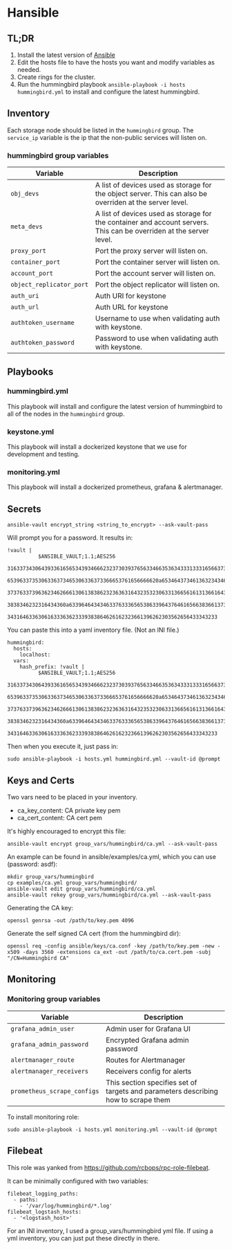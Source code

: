 Hansible
========

TL;DR
-----

1.  Install the latest version of [Ansible](http://docs.ansible.com/ansible/latest/intro_installation.html)
2.  Edit the hosts file to have the hosts you want and modify variables as needed.
3.  Create rings for the cluster.
4.  Run the hummingbird playbook `ansible-playbook -i hosts hummingbird.yml` to install and configure the latest hummingbird.

Inventory
---------

Each storage node should be listed in the `hummingbird` group.  The `service_ip` variable is the ip that the non-public services will listen on.  

### hummingbird group variables

Variable | Description
-------- | -----------
`obj_devs` | A list of devices used as storage for the object server.  This can also be overriden at the server level.
`meta_devs` | A list of devices used as storage for the container and account servers.  This can be overriden at the server level.
`proxy_port` | Port the proxy server will listen on.
`container_port` | Port the container server will listen on.
`account_port` | Port the account server will listen on.
`object_replicator_port` | Port the object replicator will listen on.
`auth_uri` | Auth URI for keystone
`auth_url` | Auth URL for keystone
`authtoken_username` | Username to use when validating auth with keystone.
`authtoken_password` | Password to use when validating auth with keystone.

Playbooks
---------

### hummingbird.yml

This playbook will install and configure the latest version of hummingbird to all of the nodes in the `hummingbird` group.

### keystone.yml

This playbook will install a dockerized keystone that we use for development and testing.

### monitoring.yml

This playbook will install a dockerized prometheus, grafana & alertmanager.

Secrets
-------
```
ansible-vault encrypt_string <string_to_encrypt> --ask-vault-pass
```

Will prompt you for a password. It results in:

```
!vault |
          $ANSIBLE_VAULT;1.1;AES256
          31633734306439336165653439346662323730393765633466353634333133316566373961663739
          6539633735306336373465306336373366653761656666620a653464373461363234346339333431
          37376337396362346266613061383862323636316432353230633136656161313661643939363866
          3838346232316434360a633964643434633763336565386339643764616566383661373663333062
          34316463363061633363623339383864626162323661396262303562656433343233
```

You can paste this into a yaml inventory file. (Not an INI file.)

```
hummingbird:
  hosts:
    localhost:
  vars:
    hash_prefix: !vault |
          $ANSIBLE_VAULT;1.1;AES256
          31633734306439336165653439346662323730393765633466353634333133316566373961663739
          6539633735306336373465306336373366653761656666620a653464373461363234346339333431
          37376337396362346266613061383862323636316432353230633136656161313661643939363866
          3838346232316434360a633964643434633763336565386339643764616566383661373663333062
          34316463363061633363623339383864626162323661396262303562656433343233
```

Then when you execute it, just pass in:

```
sudo ansible-playbook -i hosts.yml hummingbird.yml --vault-id @prompt
```

Keys and Certs
--------------

Two vars need to be placed in your inventory.

* ca\_key\_content: CA private key pem
* ca\_cert\_content: CA cert pem

It's highly encouraged to encrypt this file:

```
ansible-vault encrypt group_vars/hummingbird/ca.yml --ask-vault-pass
```

An example can be found in ansible/examples/ca.yml, which you can use (password: asdf):
```
mkdir group_vars/hummingbird
cp examples/ca.yml group_vars/hummingbird/
ansible-vault edit group_vars/hummingbird/ca.yml
ansible-vault rekey group_vars/hummingbird/ca.yml --ask-vault-pass
```


Generating the CA key:

```
openssl genrsa -out /path/to/key.pem 4096
```

Generate the self signed CA cert (from the hummingbird dir):

```
openssl req -config ansible/keys/ca.conf -key /path/to/key.pem -new -x509 -days 3560 -extensions ca_ext -out /path/to/ca.cert.pem -subj "/CN=Hummingbird CA"
```


Monitoring
----------
### Monitoring group variables

Variable | Description
-------- | -----------
`grafana_admin_user` | Admin user for Grafana UI
`grafana_admin_password` | Encrypted Grafana admin password
`alertmanager_route` | Routes for Alertmanager
`alertmanager_receivers` | Receivers config for alerts
`prometheus_scrape_configs` | This section specifies set of targets and parameters describing how to scrape them

To install monitoring role:

```
sudo ansible-playbook -i hosts.yml monitoring.yml --vault-id @prompt
```

Filebeat
---------
This role was yanked from https://github.com/rcbops/rpc-role-filebeat.

It can be minimally configured with two variables:

```
filebeat_logging_paths:
  - paths:
    - '/var/log/hummingbird/*.log'
filebeat_logstash_hosts:
  - '<logstash_host>'
```

For an INI inventory, I used a group\_vars/hummingbird yml file. If using a yml inventory, you can just put these directly in there.
